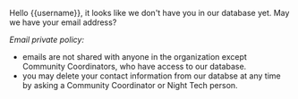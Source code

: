 Hello {{username}}, it looks like we don't have you in our database yet. May we have your email address?

_Email private policy:_

-   emails are not shared with anyone in the organization except Community Coordinators, who have access to our database.
-   you may delete your contact information from our databse at any time by asking a Community Coordinator or Night Tech person.
